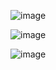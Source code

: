 ![image](https://github.com/user-attachments/assets/ba23662d-8f0f-4f83-b72b-78141e4dff2c)

![image](https://github.com/user-attachments/assets/4282cd89-4dda-4c9c-9689-322e33de5856)

![image](https://github.com/user-attachments/assets/d09d5107-8992-499b-b13a-6118a0e242ab)
